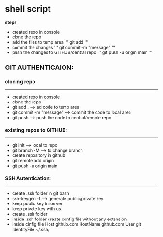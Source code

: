 # shell script #

**steps**
* created repo in console
* clone the repo
* add the files to temp area
'''
git add <file-name>
'''
* commit the changes
'''
git commit -m "message"
'''
* push the changes to GITHUB/central repo
'''
git push -u origin main
'''

## GIT AUTHENTICAION: ##

### cloning repo ###
-------------------
* created repo in console
* clone the repo
* git add . --> ad code to temp area
* git commit -m "message" --> commit the code to local area
* git push --> push the code to central/remote repo

### existing repos to GITHUB: ###
----------------------------
* git init --> local to repo 
* git branch -M <branch-name> --> to change branch
* create repository in github
* git remote add origin <URL>
* git push -u origin main

### SSH Autentication: ###
---------------------
* create .ssh folder in git bash
* ssh-keygen -f <key> --> generate public/private key 
* keep public key in server
* keep private key with us
* create .ssh folder
* inside .ssh folder create config file without any extension
* inside cinfig file
Host github.com
	HostName github.com
	User git
	IdentityFile ~/.ssh/<private-key>
